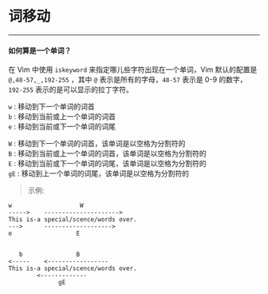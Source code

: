 # 词移动
---

#### 如何算是一个单词？
在 Vim 中使用 `iskeyword` 来指定哪儿些字符出现在一个单词，Vim 默认的配置是 `@,48-57,_,192-255` ，其中 `@` 表示是所有的字母，`48-57` 表示是 0-9 的数字，`192-255` 表示的是可以显示的拉丁字符。

`w` : 移动到下一个单词的词首  
`b` : 移动到当前或上一个单词的词首  
`e` : 移动到当前或下一个单词的词尾  

`W` : 移动到下一个单词的词首，该单词是以空格为分割符的  
`B` : 移动到当前或上一个单词的词首，该单词是以空格为分割符的  
`E` : 移动到当前或下一个单词的词尾，该单词是以空格为分割符的  
`gE` : 移动到上一个单词的词尾，该单词是以空格为分割符的  

> 示例:
```
w                   W
----->    --------------------->
This is-a special/scence/words over.
--->      ------------------->
e                  E


   b               B
<-----    <-----------------
This is-a special/scence/words over.
        <-------------        
              gE
```


